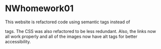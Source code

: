 # NWhomework01

This website is refactored code using semantic tags instead of <div> tags. The CSS was also refactored to be less redundant. Also, the links now all work properly and all of the images now have alt tags for better accessibility.
